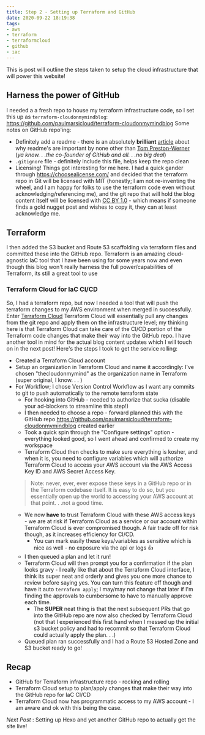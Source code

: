 ```yaml
---
title: Step 2 - Setting up Terraform and GitHub
date: 2020-09-22 18:19:38
tags: 
- aws
- terraform
- terraformcloud
- github
- iac
---
```


This is post will outline the steps taken to setup the cloud infrastructure that will power this website!

## Harness the power of GitHub
I needed a a fresh repo to house my terraform infrastructure code, so I set this up as `terraform-cloudonmymindblog`: https://github.com/paulmarsicloud/terraform-cloudonmymindblog
Some notes on GitHub repo'ing:
* Definitely add a readme - there is an absolutely **brilliant** [article](https://tom.preston-werner.com/2010/08/23/readme-driven-development.html) about why readme's are important by none other than [Tom Preston-Werner](https://twitter.com/mojombo/) (_ya know. . .the co-founder of GitHub and all. . .no big deal_)
* `.gitignore` file - definitely include this file, helps keep the repo clean
* Licensing! Things got interesting for me here. I had a quick gander through https://choosealicense.com/ and decided that the terraform repo in Git will be licensed with MIT (honestly; I am not re-inventing the wheel, and I am happy for folks to use the terraform code even without acknowledging/referencing me), and the git repo that will hold the blog content itself will be licensed with [CC BY 1.0](https://creativecommons.org/licenses/by/1.0/) - which means if someone finds a gold nugget post and wishes to copy it, they can at least acknowledge me.

## Terraform
I then added the S3 bucket and Route 53 scaffolding via terraform files and committed these into the GitHub repo.  Terraform is an amazing cloud-agnostic IaC tool that I have been using for some years now and even though this blog won't really harness the full power/capabilities of Terraform, its still a great tool to use

### Terraform Cloud for IaC CI/CD
So, I had a terraform repo, but now I needed a tool that will push the terraform changes to my AWS environment when merged in successfully.  Enter [Terraform Cloud](https://www.hashicorp.com/products/terraform/)
Terraform Cloud will essentially pull any changes from the git repo and apply them on the infrastructure level; my thinking here is that Terraform Cloud can take care of the CI/CD portion of the Terraform code changes that make their way into the GitHub repo.  I have another tool in mind for the actual blog content updates which I will touch on in the next post!
Here's the steps I took to get the service rolling:
* Created a Terraform Cloud account
* Setup an organization in Terraform Cloud and name it accordingly: I've chosen "thecloudonmymind" as the organization name in Terraform (super original, I know. . . )
* For Workflow; I chose Version Control Workflow as I want any commits to git to push automatically to the remote terraform state
    * For hooking into GitHub - needed to authorize that sucka (disable your ad-blockers to streamline this step!)
    * I then needed to choose a repo - forward planned this with the GitHub repo https://github.com/paulmarsicloud/terraform-cloudonmymindblog created earlier
    * Took a quick spin through the "Configure settings" option - everything looked good, so I went ahead and confirmed to create my workspace
    * Terraform Cloud then checks to make sure everything is kosher, and when it is, you need to configure variables which will authorize Terraform Cloud to access your AWS account via the AWS Access Key ID and AWS Secret Access Key.
    > Note: never, ever, ever expose these keys in a GitHub repo or in the Terraform codebase itself.  It is easy to do so, but you essentially open up the world to accessing your AWS account at that point. . .not a good time.
    * We now **have** to trust Terraform Cloud with these AWS access keys - we are at risk if Terraform Cloud as a service or our account within Terraform Cloud is ever compromised though.  A fair trade off for risk though, as it increases efficiency for CI/CD.
        * You can mark easily these keys/variables as sensitive which is nice as well - no exposure via the api or logs 👍
    * I then queued a plan and let it run!
    * Terraform Cloud will then prompt you for a confirmation if the plan looks gravy - I really like that about the Terraform Cloud interface, I think its super neat and orderly and gives you one more chance to review before saying yes.  You can turn this feature off though and have it auto `terraform apply`; I may/may not change that later if I'm finding the approvals to cumbersome to have to manually approve each time.
        * The **SUPER** neat thing is that the next subsequent PRs that go into the GitHub repo are now also checked by Terraform Cloud (not that I experienced this first hand when I messed up the initial s3 bucket policy and had to recommit so that Terraform Cloud could actually apply the plan. . .)
    * Queued plan ran successfully and I had a Route 53 Hosted Zone and S3 bucket ready to go!

## Recap
* GitHub for Terraform infrastructure repo - rocking and rolling
* Terraform Cloud setup to plan/apply changes that make their way into the GitHub repo for IaC CI/CD
* Terraform Cloud now has programmatic access to my AWS account - I am aware and ok with this being the case.

_Next Post_ : Setting up Hexo and yet another GitHub repo to actually get the site live!